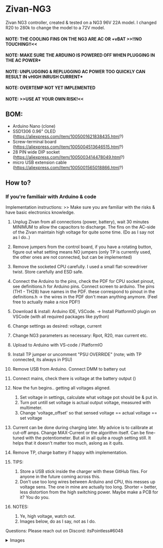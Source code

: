 # Zivan-NG3

Zivan NG3 controller, created & tested on a NG3 96V 22A model. I changed R20 to 280k to change the model to a 72V model.

#### NOTE: THE COOLING FINS ON THE NG3 ARE AC OR +vBAT >>!!NO TOUCHING!!<< 
#### NOTE: MAKE SURE THE ARDUINO IS POWERED OFF WHEN PLUGGING IN THE AC POWER*
#### NOTE: UNPLUGGING & REPLUGGING AC POWER TOO QUICKLY CAN RESULT IN vHIGH INRUSH CURRENT*
#### NOTE: OVERTEMP NOT YET IMPLEMENTED
#### NOTE: >>USE AT YOUR OWN RISK!<<


## BOM:
- Arduino Nano (clone) 
- SSD1306 0.96" OLED (https://aliexpress.com/item/1005001621838435.html?)
- Screw-terminal board (https://aliexpress.com/item/1005004513646515.html?)
- 28 PIN wide DIP socket (https://aliexpress.com/item/1005003414478049.html?)
- micro USB extension cable (https://aliexpress.com/item/1005001565018866.html?)

## How to?


### If you're familiair with Arduino & code
Implementation instructions: >> Make sure you are familiar with the risks & have basic electronics knowledge. 

1) Unplug Zivan from all connections (power, battery), wait 30 minutes MINIMUM to allow the capacitors to discharge. The fins on the AC-side of the Zivan maintain high voltage for quite some time. (Do as I say not as I do..)
2) Remove jumpers from the control board, if you have a rotating button, figure out what setting means NO jumpers (only TP is currently used, the other ones are not connected, but can be implemented) 
3) Remove the socketed CPU carefully. I used a small flat-screwdriver twist. Store carefully and ESD safe.
4) Connect the Arduino to the pins, check the PDF for CPU socket pinout, see definitions.h for Arduino pins. Connect screen to arduino. The pins (TH1 - TH28) have names in the PDF. these correspond to pinout in the definitions.h -> the wires in the PDF don't mean anything anymore.
(Feel free to actually make a nice PDF!)
5) Download & install: Arduino IDE, VSCode. -> Install PlatformIO plugin on VSCode (with all required packages like python)
6) Change settings as desired: voltage, current
7) Change NG3 parameters as necessary: Rpot, R20, max current etc.
8) Upload to Arduino with VS-code / PlatformIO
9) Install TP jumper or uncomment "PSU OVERRIDE" (note; with TP connected, its always in PSU)
10) Remove USB from Arduino. Connect DMM to battery out
11) Connect mains, check there is voltage at the battery output (<reminder here to not touch fins>)
12) Now the fun begins.. getting all voltages aligned.
	1) Set voltage in settings, calculate what voltage pot should be & put in.
	2) Turn pot untill set voltage is actual output voltage, measured with multimeter.
	3) Change 'voltage_offset' so that sensed voltage == actual voltage == set voltage

13) Current can be done during charging later. My advice is to calibrate at cut-off amps. Change MAX-Current or the algorithm itself. Can be fine-tuned with the potentiometer. But all in all quite a rough setting still. It helps that it doesn't matter too much, aslong as it quits.
14) Remove TP, charge battery if happy with implementation. 
15) TIPS: 
	1) Store a USB stick inside the charger with these GitHub files. For anyone in the future coming across this.
	2) Don't use too long wires between Arduino and CPU, this messes up voltage sens. The one in mine are actually too long. Shorter = better, less distortion from the high switching power. Maybe make a PCB for it? You do you.

16) NOTES:
	1) Ye, high voltage, watch out. 
	2) Images below, do as I say, not as I do.


Questions: Please reach out on Discord: itsPointless#6048



<details>
<summary>Images</summary>

CPU Removed 
![CPU removed](/images/CPU_removed.jpeg)

Connected to extra socket on the table (used hotglue to secure)
![All connected](/images/all_together.jpeg)

Extension built into the casing
![Extension](/images/extension.jpeg)

Everything in the Zivan, used 2 layers of battery pack crimping stuff to isolate it
![Built into Zivan](/images/Builtin.jpeg)

Installing PlatformIO plugin
![Installing PlatformIO](/images/platformio.png)

Install python
![Python](/images/python.png)

Downloading the github repository
![Download ZIP](/images/ZIP.png)

Opening the project in PlatformIO
![Open Project](/images/Open_project.png)

-> Navigate to the unpacked ZIP folder

Change settings to your desires
![Settings](/images/Settings.png)

Now the fun begins.. getting all voltages aligned.
1) Set voltage in settings, calculate what voltage pot should be & put in.
2) Turn pot untill set voltage is actual output voltage, measured with multimeter.
3) Change 'voltage_offset' so that sensed voltage == actual voltage == set voltage

Adjust the pots (left is current, right is Voltage) 
![Change pots](/images/Pots.jpg)

Actions for PlatformIO, V to check code, arrow to write to Arduino (make sure its connected)
![Actions bar](/images/Actions.png)

![Check](/images/Check.png)

![Write](/images/Write.png)

![Confirm voltage](/images/Confirm.jpeg)

Now all connected, inside & pushed.
![Python](/images/working.jpeg)


</details>


